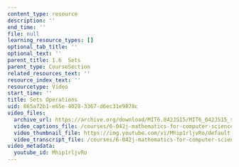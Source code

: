 ```yaml
---
content_type: resource
description: ''
end_time: ''
file: null
learning_resource_types: []
optional_tab_title: ''
optional_text: ''
parent_title: 1.6  Sets
parent_type: CourseSection
related_resources_text: ''
resource_index_text: ''
resourcetype: Video
start_time: ''
title: Sets Operations
uid: 865a72b1-e65e-4028-3367-d6ec31e9878c
video_files:
  archive_url: https://archive.org/download/MIT6.042JS15/MIT6_042JS15_set_ops_ipod.mp4
  video_captions_file: /courses/6-042j-mathematics-for-computer-science-spring-2015/13f25b192097501c9179628fa7da6890_Mhip1rljvRo.vtt
  video_thumbnail_file: https://img.youtube.com/vi/Mhip1rljvRo/default.jpg
  video_transcript_file: /courses/6-042j-mathematics-for-computer-science-spring-2015/267a33e42883d09d49c3df6babdfb5e1_Mhip1rljvRo.pdf
video_metadata:
  youtube_id: Mhip1rljvRo
---
```

